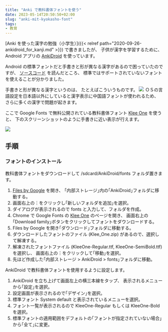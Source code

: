 ```yaml
---
title: "Anki で教科書体フォントを使う"
date: 2023-05-14T20:50:50+02:00
slug: "anki-mit-kyokasho-font"
tags:
- 教育
---
```

[Anki を使った漢字の勉強（小学生）]({{< relref path="2020-09-26-ankidroid_for_kanji.md" >}}) で書きましたが、
子供が漢字を学習するために、
Android アプリの [AnkiDroid](https://play.google.com/store/apps/details?id=com.ichi2.anki) を使っています。

Android の標準フォントだと手書きと形が異なる漢字があるので困っていたのですが、
[ソースコード](https://github.com/ankidroid/Anki-Android/blob/490493792b45f73ecaa7267a5fa1548e1b36fab6/AnkiDroid/src/main/java/com/ichi2/libanki/Utils.kt#L917) を読んだところ、
標準ではサポートされていないフォントを使えることが分かりました。

手書きと形が異なる漢字というのは、
たとえばこういうものです。
![](/assets/2023/05/14/sans-serif.png)
ＯＳの言語設定を日本語以外にしていると漢字表示に中国語フォントが使われるため、
さらに多くの漢字で問題が起きます。

ここで Google Fonts で無料公開されている教科書体フォント [Klee One](https://fonts.google.com/specimen/Klee+One) を使うと、
下のスクリーンショットのように手書きに近い表示が行えます。

![](/assets/2023/05/14/anki_kyokasho_font.png)


## 手順

### フォントのインストール

教科書体フォントをダウンロードして /sdcard/AnkiDroid/fonts フォルダ置きます。

1. [Files by Google](https://play.google.com/store/apps/details?id=com.google.android.apps.nbu.files) を開き、
｢内部ストレージ｣内の｢AnkiDroid｣フォルダに移動する。
1. 画面右上の︙をクリックし｢新しいフォルダを追加｣を選択。
1. ダイアログが表示されるので fonts と入力して、フォルダを作成。
1. Chrome で Google Fonts の [Klee One](https://fonts.google.com/specimen/Klee+One) のページを開き、
    画面右上の｢Download family｣ボタンをクリックしてフォントをダウンロードする。
1. Files by Google を開き｢ダウンロード｣フォルダに移動する。
1. ダウンロードしたフォントのファイル (Klee_One.zip) があるので、選択して解凍する。
1. 解凍されたフォントファイル (KleeOne-Regular.ttf, KleeOne-SemiBold.ttf) を選択し、
    画面右上の︙をクリックして｢移動｣を選択。
1. 先ほど作成した｢内部ストレージ > AnkiDroid > fonts｣フォルダに移動。

AnkiDroid で教科書体フォントを使用するように設定します。

1. AnkiDroid を立ち上げて画面左上の横三本線をタップ、
    表示されるメニューから｢設定｣を選択。
1. 設定画面が表示されるので｢デザイン｣を選択。
1. 標準フォント System default と表示されているメニューを選択。
1. フォント一覧が表示されるので KleeOne-Regular もしくは KleeOne-Bold を選択。
1. 標準フォントの適用範囲をデフォルトの｢フォントが指定されていない場合｣から｢全て｣に変更。
